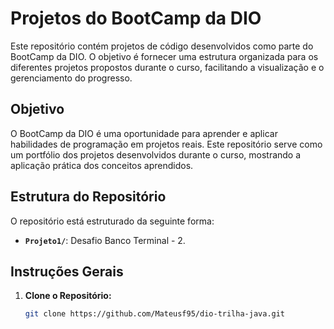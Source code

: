 # Projetos do BootCamp da DIO

Este repositório contém projetos de código desenvolvidos como parte do BootCamp da DIO. O objetivo é fornecer uma estrutura organizada para os diferentes projetos propostos durante o curso, facilitando a visualização e o gerenciamento do progresso.

## Objetivo

O BootCamp da DIO é uma oportunidade para aprender e aplicar habilidades de programação em projetos reais. Este repositório serve como um portfólio dos projetos desenvolvidos durante o curso, mostrando a aplicação prática dos conceitos aprendidos.

## Estrutura do Repositório

O repositório está estruturado da seguinte forma:

- **`Projeto1/`**: Desafio Banco Terminal - 2.


## Instruções Gerais

1. **Clone o Repositório:**
   ```bash
   git clone https://github.com/Mateusf95/dio-trilha-java.git
